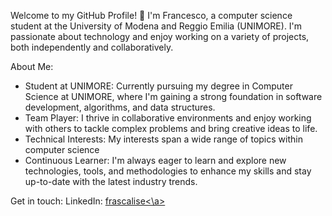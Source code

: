 Welcome to my GitHub Profile! 👋
I'm Francesco, a computer science student at the University of Modena and Reggio Emilia (UNIMORE). I'm passionate about technology and enjoy working on a variety of projects, both independently and collaboratively.

About Me:
- Student at UNIMORE: Currently pursuing my degree in Computer Science at UNIMORE, where I'm gaining a strong foundation in software development, algorithms, and data structures.
- Team Player: I thrive in collaborative environments and enjoy working with others to tackle complex problems and bring creative ideas to life.
- Technical Interests: My interests span a wide range of topics within computer science
- Continuous Learner: I'm always eager to learn and explore new technologies, tools, and methodologies to enhance my skills and stay up-to-date with the latest industry trends.

Get in touch:
LinkedIn: <a href="https://www.linkedin.com/in/frascalise/">frascalise<\a>

<!---
frascalise/frascalise is a ✨ special ✨ repository because its `README.md` (this file) appears on your GitHub profile.
You can click the Preview link to take a look at your changes.
--->
